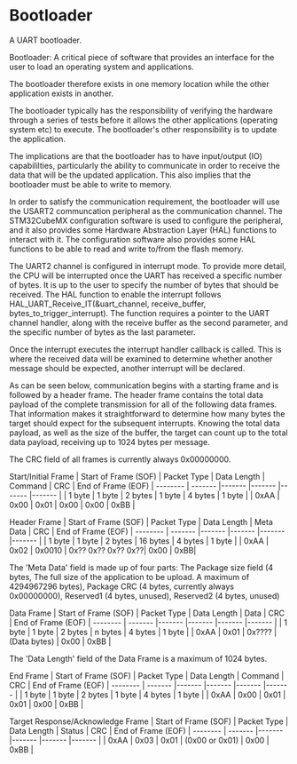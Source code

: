 # Bootloader
A UART bootloader.

Bootloader: A critical piece of software that provides an interface for the user to load an operating system and applications.

The bootloader therefore exists in one memory location while the other application exists in another.

The bootloader typically has the responsibility of verifying the hardware through a series of tests before it allows the other applications (operating system etc) to execute.
The bootloader's other responsibility is to update the application. 

The implications are that the bootloader has to have input/output (IO) capabililties, particularly the ability to communicate in order to receive the data that will be the updated application.  This also implies that the bootloader must be able to write to memory.  

In order to satisfy the communication requirement, the bootloader will use the USART2 communcation peripheral as the communication channel.  The STM32CubeMX configuration software is used to configure the peripheral, and it also provides some Hardware Abstraction Layer (HAL) functions to interact with it.  The configuration software also provides some HAL functions to be able to read and write to/from the flash memory.

The UART2 channel is configured in interrupt mode.  To provide more detail, the CPU will be interrupted once the UART has received a specific number of bytes.  It is up to the user to specify the number of bytes that should be received. The HAL function to enable the interrupt follows HAL_UART_Receive_IT(&uart_channel, receive_buffer, bytes_to_trigger_interrupt).  The function requires a pointer to the UART channel handler, along with the receive buffer as the second parameter, and the specific number of bytes as the last parameter.  

Once the interrupt executes the interrupt handler callback is called.  This is where the received data will be examined to determine whether another message should be expected, another interrupt will be declared.  

As can be seen below, communication begins with a starting frame and is followed by a header frame.  The header frame contains the total data payload of the complete transmission for all of the following data frames.  That information makes it straightforward to determine how many bytes the target should expect for the subsequent interrupts.  Knowing the total data payload, as well as the size of the buffer, the target can count up to the total data payload, receiving up to 1024 bytes per message. 

The CRC field of all frames is currently always 0x00000000.

Start/Initial Frame
| Start of Frame (SOF) | Packet Type | Data Length | Command | CRC | End of Frame (EOF)
| -------- | ------- |------- |------- |------- |------- |
| 1 byte | 1 byte | 2 bytes | 1 byte | 4 bytes | 1 byte |
| 0xAA | 0x00 | 0x01 | 0x00 | 0x00 | 0xBB |


Header Frame
| Start of Frame (SOF) | Packet Type | Data Length | Meta Data | CRC | End of Frame (EOF)
| -------- | ------- |------- |------- |------- |------- |
| 1 byte | 1 byte | 2 bytes | 16 bytes | 4 bytes | 1 byte |
| 0xAA | 0x02 | 0x0010 | 0x?? 0x?? 0x?? 0x??| 0x00 | 0xBB|

The 'Meta Data' field is made up of four parts: 
The Package size field (4 bytes, The full size of the application to be upload. A maximum of 4294967296 bytes),
Package CRC (4 bytes, currently always 0x00000000),
Reserved1 (4 bytes, unused),
Reserved2 (4 bytes, unused)

Data Frame
| Start of Frame (SOF) | Packet Type | Data Length | Data | CRC | End of Frame (EOF)
| -------- | ------- |------- |------- |------- |------- |
| 1 byte | 1 byte | 2 bytes | n bytes | 4 bytes | 1 byte |
| 0xAA | 0x01 | 0x???? | (Data bytes) | 0x00 | 0xBB |

The 'Data Length' field of the Data Frame is a maximum of 1024 bytes.

End Frame
| Start of Frame (SOF) | Packet Type | Data Length | Command | CRC | End of Frame (EOF)
| -------- | ------- |------- |------- |------- |------- |
| 1 byte | 1 byte | 2 bytes | 1 byte | 4 bytes | 1 byte |
| 0xAA | 0x00 | 0x01 | 0x01 | 0x00 | 0xBB |

Target Response/Acknowledge Frame
| Start of Frame (SOF) | Packet Type | Data Length | Status | CRC | End of Frame (EOF)
| -------- | ------- |------- |------- |------- |------- |
| 0xAA | 0x03 | 0x01 | (0x00 or 0x01) | 0x00 | 0xBB |
